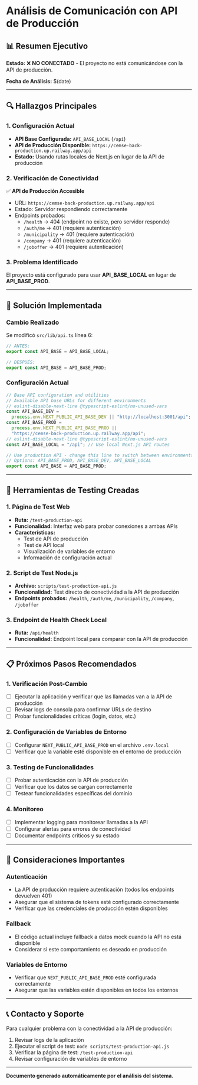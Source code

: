 # Análisis de Comunicación con API de Producción

## 📊 **Resumen Ejecutivo**

**Estado:** ❌ **NO CONECTADO** - El proyecto no está comunicándose con la API de producción.

**Fecha de Análisis:** $(date)

---

## 🔍 **Hallazgos Principales**

### 1. **Configuración Actual**

- **API Base Configurada:** `API_BASE_LOCAL` (`/api`)
- **API de Producción Disponible:** `https://cemse-back-production.up.railway.app/api`
- **Estado:** Usando rutas locales de Next.js en lugar de la API de producción

### 2. **Verificación de Conectividad**

✅ **API de Producción Accesible**

- URL: `https://cemse-back-production.up.railway.app/api`
- Estado: Servidor respondiendo correctamente
- Endpoints probados:
  - `/health` → 404 (endpoint no existe, pero servidor responde)
  - `/auth/me` → 401 (requiere autenticación)
  - `/municipality` → 401 (requiere autenticación)
  - `/company` → 401 (requiere autenticación)
  - `/joboffer` → 401 (requiere autenticación)

### 3. **Problema Identificado**

El proyecto está configurado para usar **API_BASE_LOCAL** en lugar de **API_BASE_PROD**.

---

## 🔧 **Solución Implementada**

### Cambio Realizado

Se modificó `src/lib/api.ts` línea 6:

```typescript
// ANTES:
export const API_BASE = API_BASE_LOCAL;

// DESPUÉS:
export const API_BASE = API_BASE_PROD;
```

### Configuración Actual

```typescript
// Base API configuration and utilities
// Available API base URLs for different environments
// eslint-disable-next-line @typescript-eslint/no-unused-vars
const API_BASE_DEV =
  process.env.NEXT_PUBLIC_API_BASE_DEV || "http://localhost:3001/api";
const API_BASE_PROD =
  process.env.NEXT_PUBLIC_API_BASE_PROD ||
  "https://cemse-back-production.up.railway.app/api";
// eslint-disable-next-line @typescript-eslint/no-unused-vars
const API_BASE_LOCAL = "/api"; // Use local Next.js API routes

// Use production API - change this line to switch between environments
// Options: API_BASE_PROD, API_BASE_DEV, API_BASE_LOCAL
export const API_BASE = API_BASE_PROD;
```

---

## 🧪 **Herramientas de Testing Creadas**

### 1. **Página de Test Web**

- **Ruta:** `/test-production-api`
- **Funcionalidad:** Interfaz web para probar conexiones a ambas APIs
- **Características:**
  - Test de API de producción
  - Test de API local
  - Visualización de variables de entorno
  - Información de configuración actual

### 2. **Script de Test Node.js**

- **Archivo:** `scripts/test-production-api.js`
- **Funcionalidad:** Test directo de conectividad a la API de producción
- **Endpoints probados:** `/health`, `/auth/me`, `/municipality`, `/company`, `/joboffer`

### 3. **Endpoint de Health Check Local**

- **Ruta:** `/api/health`
- **Funcionalidad:** Endpoint local para comparar con la API de producción

---

## 📋 **Próximos Pasos Recomendados**

### 1. **Verificación Post-Cambio**

- [ ] Ejecutar la aplicación y verificar que las llamadas van a la API de producción
- [ ] Revisar logs de consola para confirmar URLs de destino
- [ ] Probar funcionalidades críticas (login, datos, etc.)

### 2. **Configuración de Variables de Entorno**

- [ ] Configurar `NEXT_PUBLIC_API_BASE_PROD` en el archivo `.env.local`
- [ ] Verificar que la variable esté disponible en el entorno de producción

### 3. **Testing de Funcionalidades**

- [ ] Probar autenticación con la API de producción
- [ ] Verificar que los datos se cargan correctamente
- [ ] Testear funcionalidades específicas del dominio

### 4. **Monitoreo**

- [ ] Implementar logging para monitorear llamadas a la API
- [ ] Configurar alertas para errores de conectividad
- [ ] Documentar endpoints críticos y su estado

---

## 🚨 **Consideraciones Importantes**

### Autenticación

- La API de producción requiere autenticación (todos los endpoints devuelven 401)
- Asegurar que el sistema de tokens esté configurado correctamente
- Verificar que las credenciales de producción estén disponibles

### Fallback

- El código actual incluye fallback a datos mock cuando la API no está disponible
- Considerar si este comportamiento es deseado en producción

### Variables de Entorno

- Verificar que `NEXT_PUBLIC_API_BASE_PROD` esté configurada correctamente
- Asegurar que las variables estén disponibles en todos los entornos

---

## 📞 **Contacto y Soporte**

Para cualquier problema con la conectividad a la API de producción:

1. Revisar logs de la aplicación
2. Ejecutar el script de test: `node scripts/test-production-api.js`
3. Verificar la página de test: `/test-production-api`
4. Revisar configuración de variables de entorno

---

**Documento generado automáticamente por el análisis del sistema.**
